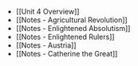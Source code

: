 - [[Unit 4 Overview]]
- [[Notes - Agricultural Revolution]]
- [[Notes - Enlightened Absolutism]]
- [[Notes - Enlightened Rulers]]
- [[Notes - Austria]]
- [[Notes - Catherine the Great]]